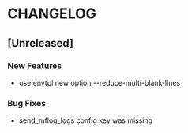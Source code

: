 # CHANGELOG


## [Unreleased]

### New Features
- use envtpl new option --reduce-multi-blank-lines


### Bug Fixes
- send_mflog_logs config key was missing





